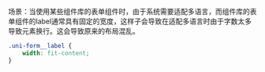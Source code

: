场景：当使用某些组件库的表单组件时，由于系统需要适配多语言，而组件库的表单组件的label通常具有固定的宽度，这样子会导致在适配多语言时由于字数太多导致元素换行。这会导致原来的布局混乱。

```css
.uni-form__label {
	width: fit-content;
}
```

